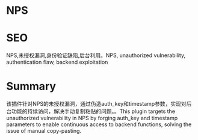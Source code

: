 # NPS
# SEO
NPS,未授权漏洞,身份验证缺陷,后台利用。NPS, unauthorized vulnerability, authentication flaw, backend exploitation
# Summary
该插件针对NPS的未授权漏洞，通过伪造auth_key和timestamp参数，实现对后台功能的持续访问，解决手动复制粘贴的问题。。This plugin targets the unauthorized vulnerability in NPS by forging auth_key and timestamp parameters to enable continuous access to backend functions, solving the issue of manual copy-pasting.
